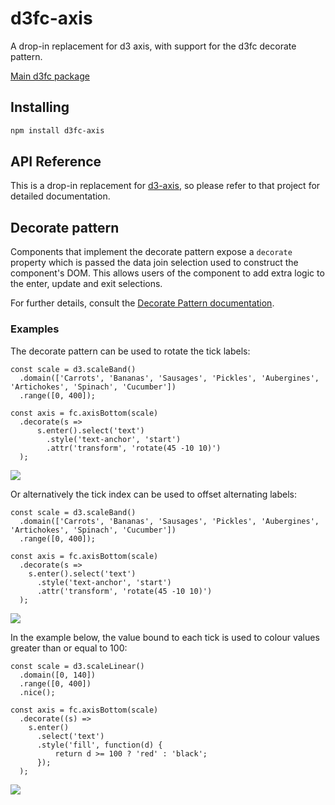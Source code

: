 # d3fc-axis

A drop-in replacement for d3 axis, with support for the d3fc decorate pattern.

[Main d3fc package](https://github.com/d3fc/d3fc)

## Installing

```bash
npm install d3fc-axis
```

## API Reference

This is a drop-in replacement for [d3-axis](https://github.com/d3/d3-axis), so please refer to that project for detailed documentation.

## Decorate pattern

Components that implement the decorate pattern expose a `decorate` property which is passed the data join selection used to construct the component's DOM. This allows users of the component to add extra logic to the enter, update and exit selections.

For further details, consult the [Decorate Pattern documentation](https://d3fc.io/introduction/decorate-pattern.html).

### Examples

The decorate pattern can be used to rotate the tick labels:

```
const scale = d3.scaleBand()
  .domain(['Carrots', 'Bananas', 'Sausages', 'Pickles', 'Aubergines', 'Artichokes', 'Spinach', 'Cucumber'])
  .range([0, 400]);

const axis = fc.axisBottom(scale)
  .decorate(s =>
      s.enter().select('text')
        .style('text-anchor', 'start')
        .attr('transform', 'rotate(45 -10 10)')
  );
```

<img src="screenshots/rotate.png"/>

Or alternatively the tick index can be used to offset alternating labels:

```
const scale = d3.scaleBand()
  .domain(['Carrots', 'Bananas', 'Sausages', 'Pickles', 'Aubergines', 'Artichokes', 'Spinach', 'Cucumber'])
  .range([0, 400]);

const axis = fc.axisBottom(scale)
  .decorate(s =>
    s.enter().select('text')
      .style('text-anchor', 'start')
      .attr('transform', 'rotate(45 -10 10)')
  );
```

<img src="screenshots/offset.png"/>

In the example below, the value bound to each tick is used to colour values greater than or equal to 100:

```
const scale = d3.scaleLinear()
  .domain([0, 140])
  .range([0, 400])
  .nice();

const axis = fc.axisBottom(scale)
  .decorate((s) =>
    s.enter()
      .select('text')
      .style('fill', function(d) {
          return d >= 100 ? 'red' : 'black';
      });
  );
```

<img src="screenshots/color.png"/>
